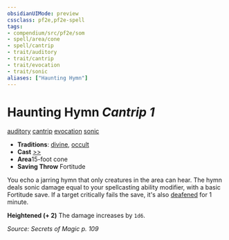 ```yaml
---
obsidianUIMode: preview
cssclass: pf2e,pf2e-spell
tags:
- compendium/src/pf2e/som
- spell/area/cone
- spell/cantrip
- trait/auditory
- trait/cantrip
- trait/evocation
- trait/sonic
aliases: ["Haunting Hymn"]
---
```

# Haunting Hymn *Cantrip 1*   
[auditory](../../rules/traits/auditory.md)  [cantrip](../../rules/traits/cantrip.md)  [evocation](../../rules/traits/evocation.md)  [sonic](../../rules/traits/sonic.md)  

- **Traditions**: [divine](../../rules/traits/divine.md), [occult](../../rules/traits/occult.md)
- **Cast** [>>](../../rules/core-rulebook/chapter-9-playing-the-game.md#Actions "Two-Action") 
- **Area**15-foot cone
- **Saving Throw** Fortitude

You echo a jarring hymn that only creatures in the area can hear. The hymn deals sonic damage equal to your spellcasting ability modifier, with a basic Fortitude save. If a target critically fails the save, it's also [deafened](../../rules/conditions.md#Deafened) for 1 minute.

**Heightened (+ 2)** The damage increases by `1d6`.

*Source: Secrets of Magic p. 109*